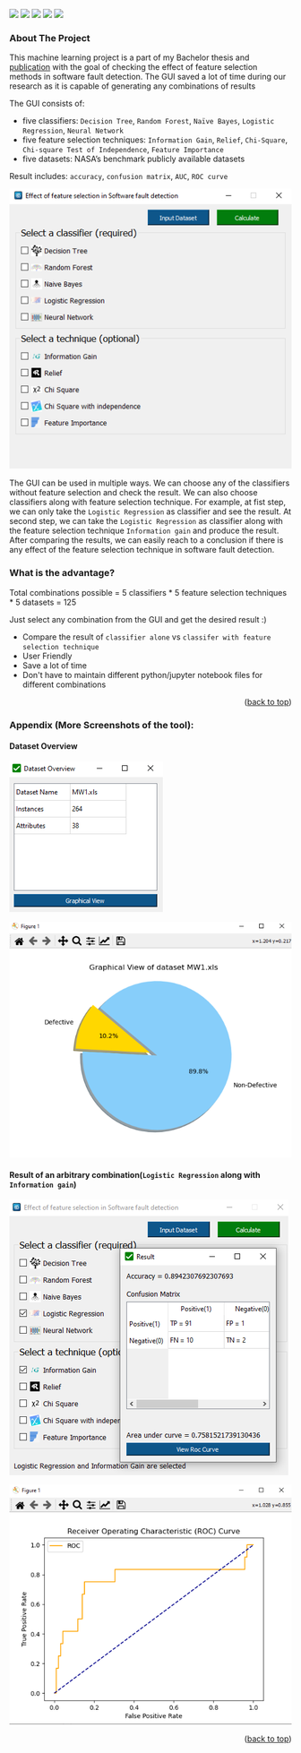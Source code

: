 <a name="readme-top"></a>
<p float="left">
  <img src="https://img.shields.io/badge/Python-FFD43B?style=for-the-badge&logo=python&logoColor=blue">
  <img src="https://img.shields.io/badge/Pandas-2C2D72?style=for-the-badge&logo=pandas&logoColor=white">
  <img src="https://img.shields.io/badge/Numpy-777BB4?style=for-the-badge&logo=numpy&logoColor=white">
  <img src="https://img.shields.io/badge/scikit_learn-F7931E?style=for-the-badge&logo=scikit-learn&logoColor=white">
  <img src="https://img.shields.io/badge/Qt-41CD52?style=for-the-badge&logo=qt&logoColor=white">
</p>

<!-- ABOUT THE PROJECT -->
### About The Project
This machine learning project is a part of my Bachelor thesis and [publication](https://link.springer.com/chapter/10.1007/978-3-030-33709-4_5) with the goal of checking the effect of feature selection methods in software fault detection. The GUI saved a lot of time during our research as it is capable of generating any combinations of results

The GUI consists of: 
* five classifiers: `Decision Tree`, `Random Forest`, `Naïve Bayes`, `Logistic Regression`, `Neural Network`
* five feature selection techniques: `Information Gain`, `Relief`, `Chi-Square`, `Chi-square Test of Independence`, `Feature Importance`
* five datasets: NASA’s benchmark publicly available datasets

Result includes: `accuracy`, `confusion matrix`, `AUC`, `ROC curve`

[![ML-GUI-SoftwareFaultDetection](https://github.com/grpranto/ML-GUI-software-fault-detection/blob/main/screenshots/interface1.PNG?raw=true)](abcd)

The GUI can be used in multiple ways. We can choose any of the classifiers without feature selection and check the result. We can also choose classifiers along with feature selection technique. For example, at fist step, we can only take the `Logistic Regression` as classifier and see the result. At second step, we can take the `Logistic Regression` as classifier along with the feature selection technique `Information gain` and produce the result. After comparing the results, we can easily reach to a conclusion if there is any effect of the feature selection technique in software fault detection.


### What is the advantage? 
Total combinations possible = 5 classifiers * 5 feature selection techniques * 5 datasets = 125

Just select any combination from the GUI and get the desired result :)

* Compare the result of `classifier alone` vs `classifer with feature selection technique`
* User Friendly
* Save a lot of time
* Don't have to maintain different python/jupyter notebook files for different combinations

<p align="right">(<a href="#readme-top">back to top</a>)</p>

### Appendix (More Screenshots of the tool):
#### Dataset Overview
![ML-GUI-SoftwareFaultDetection](https://github.com/grpranto/ML-GUI-software-fault-detection/blob/main/screenshots/interface2.PNG?raw=true) 

![ML-GUI-SoftwareFaultDetection](https://github.com/grpranto/ML-GUI-software-fault-detection/blob/main/screenshots/interface3.PNG?raw=true)

#### Result of an arbitrary combination(`Logistic Regression` along with `Information gain`)
![ML-GUI-SoftwareFaultDetection](https://github.com/grpranto/ML-GUI-software-fault-detection/blob/main/screenshots/interface4.PNG?raw=true) 

![ML-GUI-SoftwareFaultDetection](https://github.com/grpranto/ML-GUI-software-fault-detection/blob/main/screenshots/interface5.PNG?raw=true)

<p align="right">(<a href="#readme-top">back to top</a>)</p>
<!--https://github.com/alexandresanlim/Badges4-README.md-Profile-->
